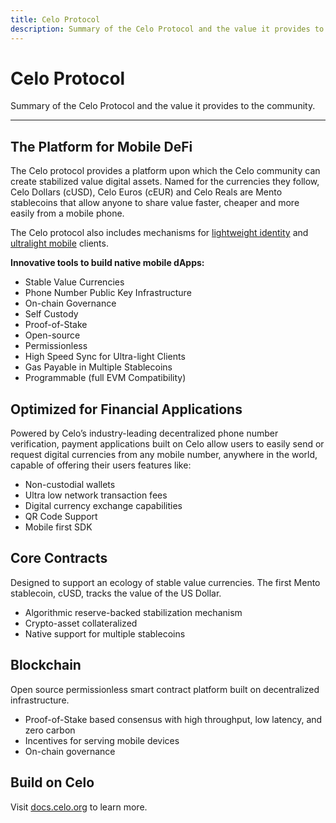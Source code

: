 ```yaml
---
title: Celo Protocol
description: Summary of the Celo Protocol and the value it provides to the community.
---
```


# Celo Protocol

Summary of the Celo Protocol and the value it provides to the community.

---

## The Platform for Mobile DeFi

The Celo protocol provides a platform upon which the Celo community can create stabilized value digital assets. Named for the currencies they follow, Celo Dollars (cUSD), Celo Euros (cEUR) and Celo Reals are Mento stablecoins that allow anyone to share value faster, cheaper and more easily from a mobile phone.

The Celo protocol also includes mechanisms for [lightweight identity](../celo-codebase/protocol/identity) and [ultralight mobile](../celo-codebase/protocol/consensus/ultralight-sync) clients.

**Innovative tools to build native mobile dApps:**

- Stable Value Currencies
- Phone Number Public Key Infrastructure
- On-chain Governance
- Self Custody
- Proof-of-Stake
- Open-source
- Permissionless
- High Speed Sync for Ultra-light Clients
- Gas Payable in Multiple Stablecoins
- Programmable (full EVM Compatibility)

## Optimized for Financial Applications

Powered by Celo’s industry-leading decentralized phone number verification, payment applications built on Celo allow users to easily send or request digital currencies from any mobile number, anywhere in the world, capable of offering their users features like:

- Non-custodial wallets
- Ultra low network transaction fees
- Digital currency exchange capabilities
- QR Code Support
- Mobile first SDK

## Core Contracts

Designed to support an ecology of stable value currencies. The first Mento stablecoin, cUSD, tracks the value of the US Dollar.

- Algorithmic reserve-backed stabilization mechanism
- Crypto-asset collateralized
- Native support for multiple stablecoins

## Blockchain

Open source permissionless smart contract platform built on decentralized infrastructure.

- Proof-of-Stake based consensus with high throughput, low latency, and zero carbon
- Incentives for serving mobile devices
- On-chain governance

## Build on Celo

Visit [docs.celo.org](https://docs.celo.org/) to learn more.
